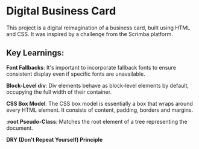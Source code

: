 # Digital Business Card

This project is a digital reimagination of a business card, built using HTML and CSS. It was inspired by a challenge from the Scrimba platform.

## Key Learnings:

**Font Fallbacks**: It's important to incorporate fallback fonts to ensure consistent display even if specific fonts are unavailable.

**Block-Level div**: Div elements behave as block-level elements by default, occupying the full width of their container.

**CSS Box Model**: The CSS box model is essentially a box that wraps around every HTML element. It consists of content, padding, borders and margins. 

**:root Pseudo-Class**: Matches the root element of a tree representing the document.

**DRY (Don't Repeat Yourself) Principle**
